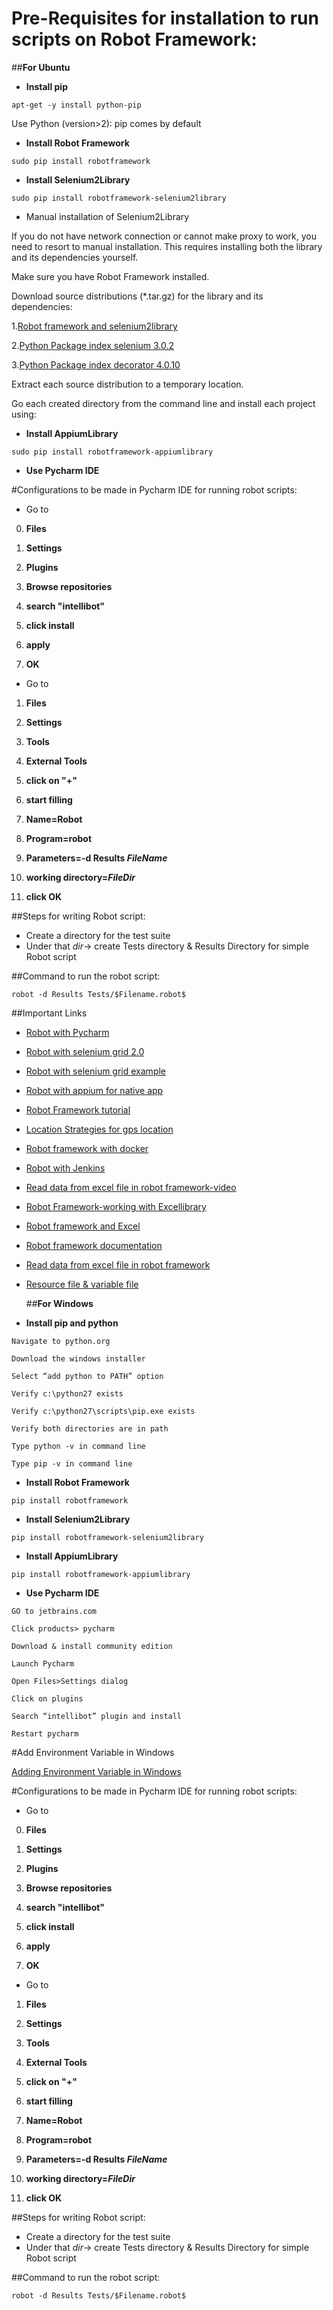 # Pre-Requisites for installation to run scripts on Robot Framework:

##__For Ubuntu__

*  __Install pip__
```
apt-get -y install python-pip
```

Use Python (version>2): pip comes by default

* __Install Robot Framework__
```
sudo pip install robotframework
```

* __Install Selenium2Library__
```
sudo pip install robotframework-selenium2library
```

  * Manual installation of Selenium2Library

If you do not have network connection or cannot make proxy to work, you need to resort to manual installation. This requires installing both the library and its dependencies yourself.

Make sure you have Robot Framework installed.

Download source distributions (*.tar.gz) for the library and its dependencies:

  1.[Robot framework and selenium2library](https://pypi.python.org/pypi/robotframework-selenium2library)

  2.[Python Package index selenium 3.0.2](https://pypi.python.org/pypi/selenium)

  3.[Python Package index decorator 4.0.10](https://pypi.python.org/pypi/decorator)


Extract each source distribution to a temporary location.

Go each created directory from the command line and install each project using:

* __Install AppiumLibrary__
```
sudo pip install robotframework-appiumlibrary
```

* __Use Pycharm IDE__

#Configurations to be made in Pycharm IDE for running robot scripts:

* Go to

0. __Files__

1.  __Settings__

2. __Plugins__

3. __Browse repositories__

4. __search "intellibot"__

5. __click install__

6. __apply__

7.  __OK__

* Go to 

1. __Files__

2. __Settings__

3. __Tools__

4. __External Tools__

5. __click on "+"__

6. __start filling__

7. __Name=Robot__

8. __Program=robot__

9. __Parameters=-d Results $FileName$__

10. __working directory=$FileDir$__

11. __click OK__

##Steps for writing Robot script:

* Create a directory for the test suite
* Under that $dir$-> create Tests directory & Results Directory for simple Robot script

##Command to run the robot script:

```
robot -d Results Tests/$Filename.robot$
```

##Important Links

* [Robot with Pycharm](http://blog.bigbinary.com/2015/10/11/configuring-pycharm-to-run-tests.html)

* [Robot with selenium grid 2.0](http://softwaretester.info/robot-framework-selenium-grid-2-0/)

* [Robot with selenium grid example](https://www.gridlastic.com/robot-framework-selenium-grid-example.html)

* [Robot with appium for native app](https://www.youtube.com/watch?v=uYA893Rnqaw)

* [Robot Framework tutorial](https://www.udemy.com/robot-framework-level-1/learn/v4/content)

* [Location Strategies for gps location](https://developer.android.com/guide/topics/location/strategies.html)

* [Robot framework with docker](https://blog.tacitlabs.io/running-robot-framework-scripts-in-a-docker-container-e901bf36927c#.qcgginoil)

* [Robot with Jenkins](https://blog.codecentric.de/en/2016/07/robot-framework-tutorial-2016-integration-jenkins/)

* [Read data from excel file in robot framework-video](https://www.youtube.com/watch?v=8hMEkeZKo68)

* [Robot Framework-working with Excellibrary](http://www.ufthelp.com/2016/01/robot-framework-working-with-excel_28.html)

* [Robot framework and Excel](http://laurent.bristiel.com/robot-framework-and-excel/)

* [Robot framework documentation](https://media.readthedocs.org/pdf/robot-framework/latest/robot-framework.pdf)

* [Read data from excel file in robot framework](https://blog.codecentric.de/en/2013/05/robot-framework-tutorial-loops-conditional-execution-and-more/)

* [Resource file & variable file](https://github.com/robotframework/robotframework/blob/master/doc/userguide/src/CreatingTestData/ResourceAndVariableFiles.rst#taking-resource-files-into-use)


  ##__For Windows__

* __Install pip and python__
```
Navigate to python.org
```
```
Download the windows installer
```
```
Select “add python to PATH” option
```
```
Verify c:\python27 exists
```
```
Verify c:\python27\scripts\pip.exe exists
```
```
Verify both directories are in path
```
```
Type python -v in command line
```
```
Type pip -v in command line
```

* __Install Robot Framework__
```
pip install robotframework
```

* __Install Selenium2Library__
```
pip install robotframework-selenium2library
```

* __Install AppiumLibrary__
```
pip install robotframework-appiumlibrary
```

* __Use Pycharm IDE__
```
GO to jetbrains.com
```
```
Click products> pycharm
```
```
Download & install community edition
```
```
Launch Pycharm
```
```
Open Files>Settings dialog
```
```
Click on plugins
```
```
Search “intellibot” plugin and install
```
```
Restart pycharm
```

#Add Environment Variable in Windows

[Adding Environment Variable in Windows](http://www.computerhope.com/issues/ch000549.htm)

#Configurations to be made in Pycharm IDE for running robot scripts:

* Go to

0. __Files__

1.  __Settings__

2. __Plugins__

3. __Browse repositories__

4. __search "intellibot"__

5. __click install__

6. __apply__

7.  __OK__

* Go to 

1. __Files__

2. __Settings__

3. __Tools__

4. __External Tools__

5. __click on "+"__

6. __start filling__

7. __Name=Robot__

8. __Program=robot__

9. __Parameters=-d Results $FileName$__

10. __working directory=$FileDir$__

11. __click OK__

##Steps for writing Robot script:

* Create a directory for the test suite
* Under that $dir$-> create Tests directory & Results Directory for simple Robot script

##Command to run the robot script:

```
robot -d Results Tests/$Filename.robot$
```
